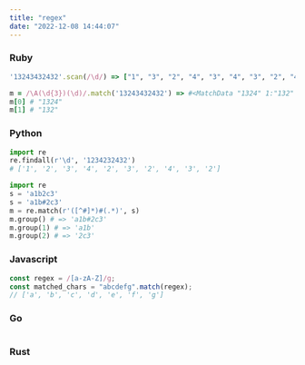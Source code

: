 ```yaml
---
title: "regex"
date: "2022-12-08 14:44:07"
---
```


### Ruby

```ruby
'13243432432'.scan(/\d/) => ["1", "3", "2", "4", "3", "4", "3", "2", "4", "3", "2"]

m = /\A(\d{3})(\d)/.match('13243432432') => #<MatchData "1324" 1:"132" 2:"4">
m[0] # "1324"
m[1] # "132"
```

### Python

```python
import re
re.findall(r'\d', '1234232432')
# ['1', '2', '3', '4', '2', '3', '2', '4', '3', '2']

import re
s = 'a1b2c3'
s = 'a1b#2c3'
m = re.match(r'([^#]*)#(.*)', s)
m.group() # => 'a1b#2c3'
m.group(1) # => 'a1b'
m.group(2) # => '2c3'
```

### Javascript

```javascript
const regex = /[a-zA-Z]/g;
const matched_chars = "abcdefg".match(regex);
// ['a', 'b', 'c', 'd', 'e', 'f', 'g']
```

### Go

```go

```

### Rust

```rust

```
